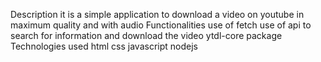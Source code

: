 Description
it is a simple application to download a video on youtube in maximum quality and with audio
Functionalities
use of fetch
use of api to search for information and download the video
ytdl-core package
Technologies used
html
css
javascript
nodejs

